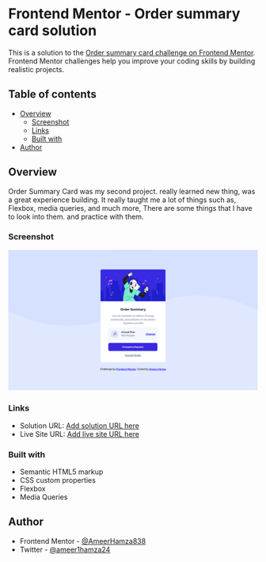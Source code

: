# Frontend Mentor - Order summary card solution

This is a solution to the [Order summary card challenge on Frontend Mentor](https://www.frontendmentor.io/challenges/order-summary-component-QlPmajDUj). Frontend Mentor challenges help you improve your coding skills by building realistic projects. 

## Table of contents

- [Overview](#overview)
  - [Screenshot](#screenshot)
  - [Links](#links)
  - [Built with](#built-with)
- [Author](#author)



## Overview

  Order Summary Card was my second project. really learned new thing, was a great experience building. It really taught me a lot of things such as, Flexbox, media queries, and much more,  There are some things that I have to look into them. and practice with them. 

### Screenshot

![](./images/image.png)



### Links

- Solution URL: [Add solution URL here](https://your-solution-url.com)
- Live Site URL: [Add live site URL here](https://your-live-site-url.com)


### Built with

- Semantic HTML5 markup
- CSS custom properties
- Flexbox
- Media Queries


## Author

- Frontend Mentor - [@AmeerHamza838](https://www.frontendmentor.io/profile/AmeerHamza838)
- Twitter - [@ameer1hamza24](https://www.twitter.com/ameer1hamza24)
